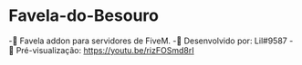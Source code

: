 # Favela-do-Besouro

-🗻 Favela addon para servidores de FiveM.
-🔨 Desenvolvido por: Lil#9587
-👀 Pré-visualização: https://youtu.be/rizFOSmd8rI
